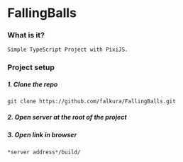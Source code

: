 # FallingBalls 

### What is it?

    Simple TypeScript Project with PixiJS.

### Project setup

##### 1. Clone the repo
    git clone https://github.com/falkura/FallingBalls.git

##### 2. Open server at the root of the project

##### 3. Open link in browser
    *server address*/build/ 
